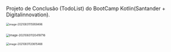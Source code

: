 Projeto de Conclusão (TodoList) do BootCamp Kotlin(Santander + Digitalinnovation).

<img src="C:\Users\rvieira\AppData\Roaming\Typora\typora-user-images\image-20210831115959496.png" alt="image-20210831115959496" style="zoom:50%;" />

​	<img src="C:\Users\rvieira\AppData\Roaming\Typora\typora-user-images\image-20210831120419716.png" alt="image-20210831120419716" style="zoom:55%;" />



<img src="C:\Users\rvieira\AppData\Roaming\Typora\typora-user-images\image-20210831120615468.png" alt="image-20210831120615468" style="zoom:50%;" />